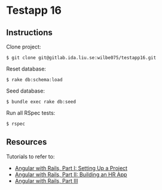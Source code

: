 # Testapp 16 #

## Instructions ##

Clone project:
```
$ git clone git@gitlab.ida.liu.se:wilbe075/testapp16.git
```

Reset database:
```
$ rake db:schema:load
```

Seed database:
```
$ bundle exec rake db:seed
```

Run all RSpec tests:
```
$ rspec
```

## Resources ##
Tutorials to refer to:
- [Angular with Rails, Part I: Setting Up a Project](http://www.intridea.com/blog/2014/9/25/how-to-set-up-angular-with-rails)
- [Angular with Rails, Part II: Building an HR App](http://www.intridea.com/blog/2014/10/14/how-to-set-up-angular-with-rails-part-2)
- [Angular with Rails, Part III](http://www.intridea.com/blog/2014/11/18/angular-with-rails-part-iii)